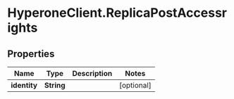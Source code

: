 # HyperoneClient.ReplicaPostAccessrights

## Properties

Name | Type | Description | Notes
------------ | ------------- | ------------- | -------------
**identity** | **String** |  | [optional] 


